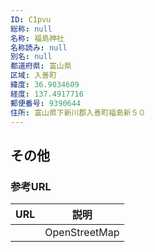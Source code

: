 ```yaml
---
ID: C1pvu
総称: null
名称: 福島神社
名称読み: null
別名: null
都道府県: 富山県
区域: 入善町
緯度: 36.9034609
経度: 137.4917716
郵便番号: 9390644
住所: 富山県下新川郡入善町福島新５０
---
```


## その他

### 参考URL

| URL | 説明          |
| --- | ------------- |
|     | OpenStreetMap |
